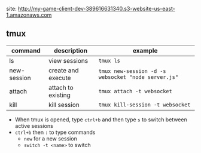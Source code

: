site: http://my-game-client-dev-389616631340.s3-website-us-east-1.amazonaws.com

## tmux

| command     | description        | example                                             |
| ----------- | ------------------ | --------------------------------------------------- |
| ls          | view sessions      | `tmux ls`                                           |
| new-session | create and execute | `tmux new-session -d -s websocket "node server.js"` |
| attach      | attach to existing | `tmux attach -t websocket`                          |
| kill        | kill session       | `tmux kill-session -t websocket`                    |

- When tmux is opened, type `ctrl+b` and then type `s` to switch between active sessions
- `ctrl+b` then `:` to type commands
   - `new` for a new session
   - `switch -t <name>` to switch
